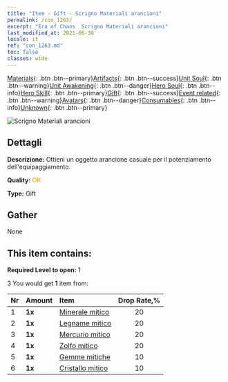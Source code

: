 ```yaml
---
title: "Item - Gift - Scrigno Materiali arancioni"
permalink: /con_1263/
excerpt: "Era of Chaos  Scrigno Materiali arancioni"
last_modified_at: 2021-06-30
locale: it
ref: "con_1263.md"
toc: false
classes: wide
---
```

 [Materials](/ItemsIT/){: .btn .btn--primary}[Artifacts](/ItemsIT/Artifacts/){: .btn .btn--success}[Unit Soul](/ItemsIT/UnitSoul/){: .btn .btn--warning}[Unit Awakening](/ItemsIT/UnitAwakening/){: .btn .btn--danger}[Hero Soul](/ItemsIT/HeroSoul/){: .btn .btn--info}[Hero Skill](/ItemsIT/HeroSkill/){: .btn .btn--primary}[Gift](/ItemsIT/Gift/){: .btn .btn--success}[Event related](/ItemsIT/Events/){: .btn .btn--warning}[Avatars](/ItemsIT/Avatars/){: .btn .btn--danger}[Consumables](/ItemsIT/Consumables/){: .btn .btn--info}[Unknown](/ItemsIT/Unknown/){: .btn .btn--primary}

 ![Scrigno Materiali arancioni](/images/t/i_304002.png)

## Dettagli
 **Descrizione:** Ottieni un oggetto arancione casuale per il potenziamento dell'equipaggiamento.

 **Quality:** <span style="color: #FF8C00">OK</span>

 **Type:** Gift

## Gather

  None

## This item contains:

 **Required Level to open:** 1

 3 You would get **1** item  from:

  | Nr | Amount |     Item    | Drop Rate,% |
  |:---|:-------|:------------|:---------:|
  | 1 |  **1x** | [Minerale mitico](/ItemsIT/mat_61/) | 20 | 
  | 2 |  **1x** | [Legname mitico](/ItemsIT/mat_62/) | 20 | 
  | 3 |  **1x** | [Mercurio mitico](/ItemsIT/mat_63/) | 20 | 
  | 4 |  **1x** | [Zolfo mitico](/ItemsIT/mat_64/) | 20 | 
  | 5 |  **1x** | [Gemme mitiche](/ItemsIT/mat_65/) | 10 | 
  | 6 |  **1x** | [Cristallo mitico](/ItemsIT/mat_66/) | 10 | 
